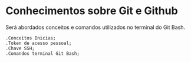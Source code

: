 # Conhecimentos sobre Git e Github

Será abordados conceitos e comandos utilizados no terminal do Git Bash.

	.Conceitos Inicias;
	.Token de acesso pessoal;
	.Chave SSH;
	.Comandos terminal Git Bash;
